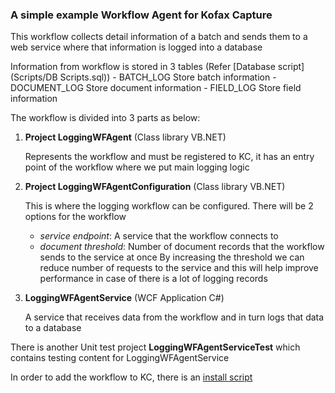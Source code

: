 ### A simple example Workflow Agent for Kofax Capture
This workflow collects detail information of a batch and sends them to a web service where that information is logged into a database

Information from workflow is stored in 3 tables (Refer [Database script](Scripts/DB Scripts.sql))
	- BATCH_LOG	Store batch information
	- DOCUMENT_LOG	Store document information
	- FIELD_LOG	Store field information

The workflow is divided into 3 parts as below:
1. **Project LoggingWFAgent**  (Class library VB.NET)

   Represents the workflow and must be registered to KC, it has an entry point of the workflow where we put main logging logic
2. **Project LoggingWFAgentConfiguration** (Class library VB.NET)

   This is where the logging workflow can be configured.
   There will be 2 options for the workflow
     - *service endpoint*:    A service that the workflow connects to
     - *document threshold*:  Number of document records that the workflow sends to the service at once
                            By increasing the threshold we can reduce number of requests to the service and this will help improve performance in case of there is a lot of logging records
3. **LoggingWFAgentService** (WCF Application C#)

   A service that receives data from the workflow and in turn logs that data to a database

There is another Unit test project **LoggingWFAgentServiceTest** which contains testing content for LoggingWFAgentService

In order to add the workflow to KC, there is an [install script](Scripts/LoggingWFAgentSetup.aex)
